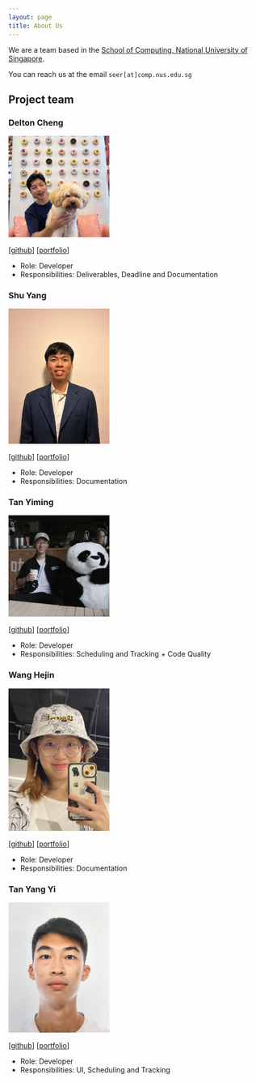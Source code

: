 ```yaml
---
layout: page
title: About Us
---
```


We are a team based in the [School of Computing, National University of Singapore](http://www.comp.nus.edu.sg).

You can reach us at the email `seer[at]comp.nus.edu.sg`

## Project team

### Delton Cheng

<img src="images/deltoncheng.png" width="200px">

[[github](https://github.com/DeltonCheng)]
[[portfolio](team/deltoncheng.md)]

* Role: Developer
* Responsibilities: Deliverables, Deadline and Documentation

### Shu Yang

<img src="images/shuyangk.png" width="200px">

[[github](http://github.com/shuyangk)]
[[portfolio](team/shuyangk.md)]

* Role: Developer
* Responsibilities: Documentation

### Tan Yiming

<img src="images/tanyyyming.png" width="200px">

[[github](http://github.com/tanyyming)] 
[[portfolio](team/johndoe.md)]

* Role: Developer
* Responsibilities: Scheduling and Tracking + Code Quality

### Wang Hejin

<img src="images/wanghejin.png" width="200px">

[[github](http://github.com/wanghejin)]
[[portfolio](team/wanghejin.md)]

* Role: Developer
* Responsibilities: Documentation

### Tan Yang Yi

<img src="images/yytan25.png" width="200px">

[[github](http://github.com/yytan25)]
[[portfolio](team/yytan25.md)]

* Role: Developer
* Responsibilities: UI, Scheduling and Tracking
